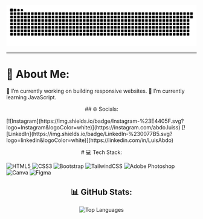 <picture>
  <source media="(prefers-color-scheme: dark)" srcset="https://raw.githubusercontent.com/LuisAbdo/LuisAbdo/output/github-snake-dark.svg" />
  <source media="(prefers-color-scheme: light)" srcset="https://raw.githubusercontent.com/LuisAbdo/LuisAbdo/output/github-snake.svg" />
  <img alt="github-snake" src="https://raw.githubusercontent.com/LuisAbdo/LuisAbdo/output/github-snake.svg" />
</picture><br>
<hr>

# 💫 About Me:
🔭 I’m currently working on building responsive websites. 🌱 I’m currently learning JavaScript. <br>

<p align="center">
## 🌐 Socials:
  </p>
[![Instagram](https://img.shields.io/badge/Instagram-%23E4405F.svg?logo=Instagram&logoColor=white)](https://instagram.com/abdo.luiss) [![LinkedIn](https://img.shields.io/badge/LinkedIn-%230077B5.svg?logo=linkedin&logoColor=white)](https://linkedin.com/in/LuisAbdo) 

<p align="center">
# 💻 Tech Stack:
</p>
  
![HTML5](https://img.shields.io/badge/html5-%23E34F26.svg?style=for-the-badge&logo=html5&logoColor=white) ![CSS3](https://img.shields.io/badge/css3-%231572B6.svg?style=for-the-badge&logo=css3&logoColor=white) ![Bootstrap](https://img.shields.io/badge/bootstrap-%238511FA.svg?style=for-the-badge&logo=bootstrap&logoColor=white) ![TailwindCSS](https://img.shields.io/badge/tailwindcss-%2338B2AC.svg?style=for-the-badge&logo=tailwind-css&logoColor=white) ![Adobe Photoshop](https://img.shields.io/badge/adobe%20photoshop-%2331A8FF.svg?style=for-the-badge&logo=adobe%20photoshop&logoColor=white) ![Canva](https://img.shields.io/badge/Canva-%2300C4CC.svg?style=for-the-badge&logo=Canva&logoColor=white) ![Figma](https://img.shields.io/badge/figma-%23F24E1E.svg?style=for-the-badge&logo=figma&logoColor=white)
<h2 align="center">📊 GitHub Stats:</h2>

<p align="center">
  <img src="https://github-readme-stats.vercel.app/api/top-langs/?username=LuisAbdo&theme=dark&hide_border=false&include_all_commits=false&count_private=false&layout=compact" alt="Top Languages">
</p>

<!-- Proudly created with GPRM ( https://gprm.itsvg.in ) -->

